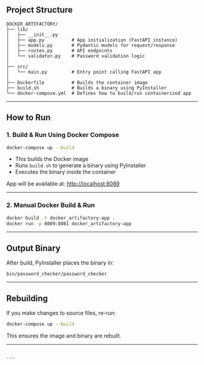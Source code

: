 ## Project Structure


````
DOCKER_ARTIFACTORY/
├── lib/
│   ├── __init__.py
│   ├── app.py          # App initialization (FastAPI instance)
│   ├── models.py       # Pydantic models for request/response
│   ├── routes.py       # API endpoints
│   └── validator.py    # Password validation logic
│
├── src/
│   └── main.py         # Entry point calling FastAPI app
│
├── Dockerfile          # Builds the container image
├── build.sh            # Builds a binary using PyInstaller
└── docker-compose.yml  # Defines how to build/run containerized app

````

---



##  How to Run

### 1. Build & Run Using Docker Compose

```bash
docker-compose up --build
````

* This builds the Docker image
* Runs `build.sh` to generate a binary using PyInstaller
* Executes the binary inside the container

App will be available at: [http://localhost:8089](http://localhost:8089)

---

### 2. Manual Docker Build & Run

```bash
docker build -t docker_artifactory-app .
docker run -p 8089:8081 docker_artifactory-app
```

---

##  Output Binary

After build, PyInstaller places the binary in:

```
bin/password_checker/password_checker
```
---

##  Rebuilding

If you make changes to source files, re-run:

```bash
docker-compose up --build
```
This ensures the image and binary are rebuilt.

---

```

---

